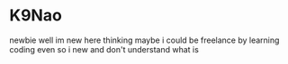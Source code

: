 # K9Nao
newbie 
well im new here thinking maybe i could be freelance by learning coding even so i new and don't understand what is 
